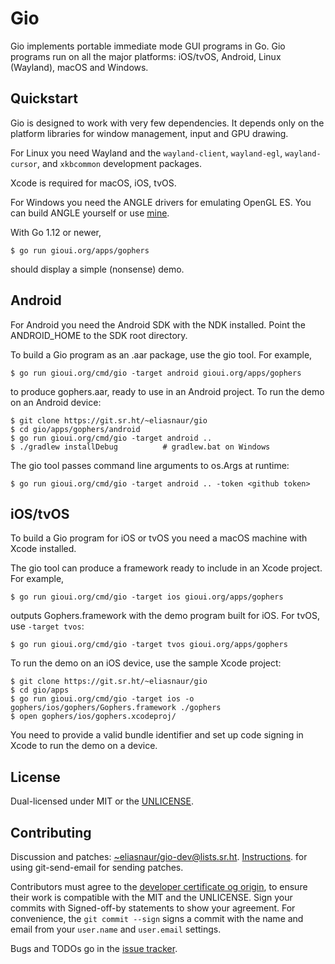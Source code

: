# Gio

Gio implements portable immediate mode GUI programs in Go. Gio programs run on all the major platforms:
iOS/tvOS, Android, Linux (Wayland), macOS and Windows.

## Quickstart

Gio is designed to work with very few dependencies. It depends only on the platform libraries for
window management, input and GPU drawing.

For Linux you need Wayland and the `wayland-client`, `wayland-egl`, `wayland-cursor`, and `xkbcommon`
development packages.

Xcode is required for macOS, iOS, tvOS.

For Windows you need the ANGLE drivers for emulating OpenGL ES. You can build ANGLE yourself or use
[mine](https://drive.google.com/file/d/1k2950mHNtR2iwhweHS1rJ7reChTa3rki/view?usp=sharing).

With Go 1.12 or newer,

	$ go run gioui.org/apps/gophers

should display a simple (nonsense) demo.

## Android

For Android you need the Android SDK with the NDK installed. Point the ANDROID_HOME to the SDK root
directory.

To build a Gio program as an .aar package, use the gio tool. For example,

	$ go run gioui.org/cmd/gio -target android gioui.org/apps/gophers

to produce gophers.aar, ready to use in an Android project. To run
the demo on an Android device:

	$ git clone https://git.sr.ht/~eliasnaur/gio
	$ cd gio/apps/gophers/android
	$ go run gioui.org/cmd/gio -target android ..
	$ ./gradlew installDebug          # gradlew.bat on Windows

The gio tool passes command line arguments to os.Args at runtime:

	$ go run gioui.org/cmd/gio -target android .. -token <github token>

## iOS/tvOS

To build a Gio program for iOS or tvOS you need a macOS machine with Xcode installed.

The gio tool can produce a framework ready to include in an Xcode project. For example,

	$ go run gioui.org/cmd/gio -target ios gioui.org/apps/gophers

outputs Gophers.framework with the demo program built for iOS. For tvOS, use `-target tvos`:

	$ go run gioui.org/cmd/gio -target tvos gioui.org/apps/gophers

To run the demo on an iOS device, use the sample Xcode project:

	$ git clone https://git.sr.ht/~eliasnaur/gio
	$ cd gio/apps
	$ go run gioui.org/cmd/gio -target ios -o gophers/ios/gophers/Gophers.framework ./gophers
	$ open gophers/ios/gophers.xcodeproj/

You need to provide a valid bundle identifier and set up code signing in Xcode to run the demo
on a device.

## License

Dual-licensed under MIT or the [UNLICENSE](http://unlicense.org).

## Contributing

Discussion and patches: [~eliasnaur/gio-dev@lists.sr.ht](mailto:~eliasnaur/gio-dev@lists.sr.ht).
[Instructions](https://man.sr.ht/git.sr.ht/send-email.md). for using git-send-email for sending patches.

Contributors must agree to the [developer certificate og origin](https://developercertificate.org/),
to ensure their work is compatible with the MIT and the UNLICENSE. Sign your commits with Signed-off-by
statements to show your agreement. For convenience, the `git commit --sign` signs a commit with the
name and email from your `user.name` and `user.email` settings.

Bugs and TODOs go in the [issue tracker](https://todo.sr.ht/~eliasnaur/gio).
